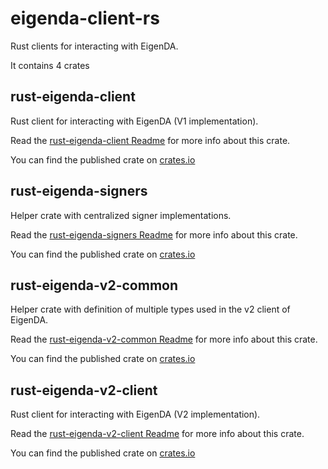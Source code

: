 # eigenda-client-rs
Rust clients for interacting with EigenDA.

It contains 4 crates

## rust-eigenda-client

Rust client for interacting with EigenDA (V1 implementation).

Read the [rust-eigenda-client Readme](/crates/rust-eigenda-client/README.md) for more info about this crate.

You can find the published crate on [crates.io](https://crates.io/crates/rust-eigenda-client)

## rust-eigenda-signers

Helper crate with centralized signer implementations.

Read the [rust-eigenda-signers Readme](/crates/rust-eigenda-signers/README.md) for more info about this crate.

You can find the published crate on [crates.io](https://crates.io/crates/rust-eigenda-signers)

## rust-eigenda-v2-common

Helper crate with definition of multiple types used in the v2 client of EigenDA.

Read the [rust-eigenda-v2-common Readme](/crates/rust-eigenda-v2-common/README.md) for more info about this crate.

You can find the published crate on [crates.io](https://crates.io/crates/rust-eigenda-v2-common)

## rust-eigenda-v2-client

Rust client for interacting with EigenDA (V2 implementation).

Read the [rust-eigenda-v2-client Readme](/crates/rust-eigenda-v2-client/README.md) for more info about this crate.

You can find the published crate on [crates.io](https://crates.io/crates/rust-eigenda-v2-client)
